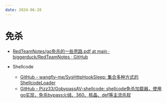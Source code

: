 ```yaml
---
date: 2024-06-28
---
```


# 免杀

- [RedTeamNotes/go免杀的一些思路.pdf at main · biggerduck/RedTeamNotes · GitHub](https://github.com/biggerduck/RedTeamNotes/blob/main/go免杀的一些思路.pdf)

- Shellcode
  - [GitHub - wangfly-me/SysHttpHookSleep: 集合多种方式的ShellcodeLoader](https://github.com/wangfly-me/SysHttpHookSleep)
  - [GitHub - Pizz33/GobypassAV-shellcode: shellcode免杀加载器，使用go实现，免杀bypass火绒、360、核晶、def等主流杀软](https://github.com/Pizz33/GobypassAV-shellcode)